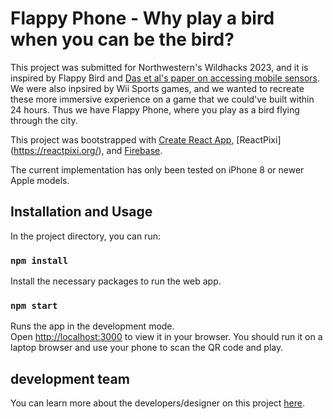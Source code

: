# Flappy Phone - Why play a bird when you can be the bird?

This project was submitted for Northwestern's Wildhacks 2023, and it is inspired by Flappy Bird and [Das et al's paper on accessing mobile sensors](https://dl.acm.org/doi/10.1145/3243734.3243860). We were also inpsired by Wii Sports games, and we wanted to recreate these more immersive experience on a game that we could've built within 24 hours. Thus we have Flappy Phone, where you play as a bird flying through the city. 

This project was bootstrapped with [Create React App](https://github.com/facebook/create-react-app), [ReactPixi] (https://reactpixi.org/), and [Firebase](https://firebase.google.com/).

The current implementation has only been tested on iPhone 8 or newer Apple models. 

## Installation and Usage

In the project directory, you can run:

### `npm install`
Install the necessary packages to run the web app.

### `npm start`

Runs the app in the development mode.\
Open [http://localhost:3000](http://localhost:3000) to view it in your browser. You should run it on a laptop browser and use your phone to scan the QR code and play.

## development team
You can learn more about the developers/designer on this project [here](https://y.at/👑🐀🐻🚪).
